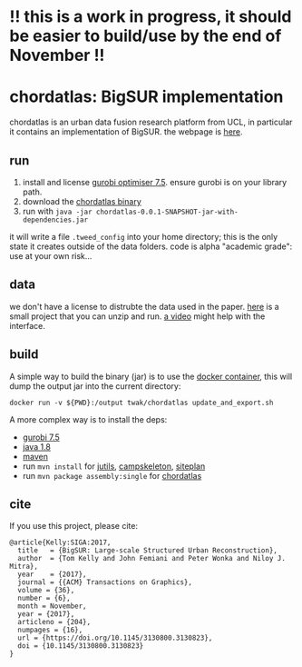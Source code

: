 # !! this is a work in progress, it should be easier to build/use by the end of November !!

# chordatlas: BigSUR implementation

chordatlas is an urban data fusion research platform from UCL, in particular it contains an implementation of BigSUR. the webpage is [here](http://geometry.cs.ucl.ac.uk/projects/2017/bigsur/).

## run

1. install and license [gurobi optimiser 7.5](http://www.gurobi.com/downloads/gurobi-optimizer). ensure gurobi is on your library path.
2. download the [chordatlas binary](https://drive.google.com/open?id=0B6r_mUgXfBLdUXhndkR0ZFYxNzA)
3. run with `java -jar chordatlas-0.0.1-SNAPSHOT-jar-with-dependencies.jar`

it will write a file `.tweed_config` into your home directory; this is the only state it creates outside of the data folders.
code is alpha "academic grade": use at your own risk...

## data

we don't have a license to distrubte the data used in the paper. [here]() is a small project that you can unzip and run. [a video]() might help with the interface.

## build

A simple way to build the binary (jar) is to use the [docker container](https://hub.docker.com/r/twak/chordatlas/), this will dump the output jar into the current directory:
```
docker run -v ${PWD}:/output twak/chordatlas update_and_export.sh
```

A more complex way is to install the deps:
- [gurobi 7.5](http://www.gurobi.com/downloads/gurobi-optimizer)
- [java 1.8](http://openjdk.java.net/install/)
- [maven](https://maven.apache.org/)
- run `mvn install` for [jutils](https://github.com/twak/jutils), [campskeleton](https://github.com/twak/campskeleton), [siteplan](https://github.com/twak/siteplan)
- run `mvn package assembly:single` for [chordatlas]()

## cite

If you use this project, please cite:
```
@article{Kelly:SIGA:2017,
  title   = {BigSUR: Large-scale Structured Urban Reconstruction},
  author  = {Tom Kelly and John Femiani and Peter Wonka and Niloy J. Mitra},
  year    = {2017},
  journal = {{ACM} Transactions on Graphics},
  volume = {36},
  number = {6},
  month = November,
  year = {2017},
  articleno = {204},
  numpages = {16},
  url = {https://doi.org/10.1145/3130800.3130823},
  doi = {10.1145/3130800.3130823}
}
```

